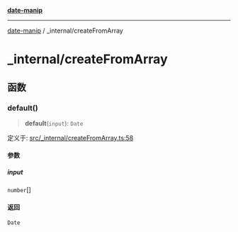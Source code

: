 [**date-manip**](../index.md)

***

[date-manip](../modules.md) / \_internal/createFromArray

# \_internal/createFromArray

## 函数

### default()

> **default**(`input`): `Date`

定义于: [src/\_internal/createFromArray.ts:58](https://github.com/fengxinming/date-manip/blob/c2d62c1a39faed6b959a43feaabc15f4e2d60a5a/src/_internal/createFromArray.ts#L58)

#### 参数

##### input

`number`[]

#### 返回

`Date`
